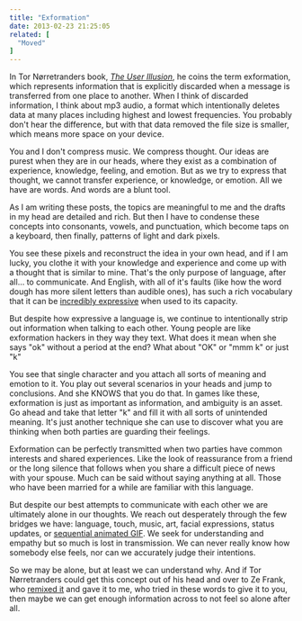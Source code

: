 ```yaml
---
title: "Exformation"
date: 2013-02-23 21:25:05
related: [
  "Moved"
]
---
```


In Tor Nørretranders book, *<a href="http://www.amazon.com/User-Illusion-Cutting-Consciousness-Penguin/dp/0140230122" target="_blank" title="The User Illusion">The User Illusion</a>*, he coins the term exformation, which represents information that is explicitly discarded when a message is transferred from one place to another. When I think of discarded information, I think about mp3 audio, a format which intentionally deletes data at many places including highest and lowest frequencies. You probably don't hear the difference, but with that data removed the file size is smaller, which means more space on your device.

You and I don't compress music. We compress thought. Our ideas are purest when they are in our heads, where they exist as a combination of experience, knowledge, feeling, and emotion. But as we try to express that thought, we cannot transfer experience, or knowledge, or emotion. All we have are words. And words are a blunt tool.

As I am writing these posts, the topics are meaningful to me and the drafts in my head are detailed and rich. But then I have to condense these concepts into consonants, vowels, and punctuation, which become taps on a keyboard, then finally, patterns of light and dark pixels.

You see these pixels and reconstruct the idea in your own head, and if I am lucky, you clothe it with your knowledge and experience and come up with a thought that is similar to mine. That's the only purpose of language, after all… to communicate. And English, with all of it's faults (like how the word dough has more silent letters than audible ones), has such a rich vocabulary that it can be <a href="http://sparrowlet.hubpages.com/hub/English-history-mother-tongue-language-old-middle" target="_blank">incredibly expressive</a> when used to its capacity.

But despite how expressive a language is, we continue to intentionally strip out information when talking to each other. Young people are like exformation hackers in they way they text. What does it mean when she says "ok" without a period at the end? What about "OK" or "mmm k" or just "k"

You see that single character and you attach all sorts of meaning and emotion to it. You play out several scenarios in your heads and jump to conclusions. And she KNOWS that you do that. In games like these, exformation is just as important as information, and ambiguity is an asset. Go ahead and take that letter "k" and fill it with all sorts of unintended meaning. It's just another technique she can use to discover what you are thinking when both parties are guarding their feelings.

Exformation can be perfectly transmitted when two parties have common interests and shared experiences. Like the look of reassurance from a friend or the long silence that follows when you share a difficult piece of news with your spouse. Much can be said without saying anything at all. Those who have been married for a while are familiar with this language.

But despite our best attempts to communicate with each other we are ultimately alone in our thoughts. We reach out desperately through the few bridges we have: language, touch, music, art, facial expressions, status updates, or <a href="http://according-to-valpal.blogspot.com/2013/02/good-news-and-bad-news-told-in-series.html" target="_blank" title="My sister. I don't know where she finds these...">sequential animated GIF</a>. We seek for understanding and empathy but so much is lost in transmission. We can never really know how somebody else feels, nor can we accurately judge their intentions.

So we may be alone, but at least we can understand why. And if Tor Nørretranders could get this concept out of his head and over to Ze Frank, who <a href="http://www.youtube.com/watch?v=F9zfCMp99-A" target="_blank" title="Ze Frank: Exformation">remixed it</a> and gave it to me, who tried in these words to give it to you, then maybe we can get enough information across to not feel so alone after all.
